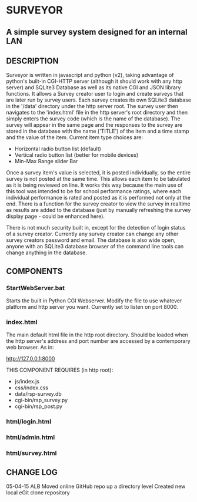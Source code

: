 # SURVEYOR
## A simple survey system designed for an internal LAN

## DESCRIPTION
Surveyor is written in javascript and python (v2), taking advantage of python's
built-in CGI-HTTP server (although it should work with any http server) and
SQLite3 Database as well as its native CGI and JSON library functions. It
allows a Survey creator user to login and create surveys that are later
run by survey users. Each survey creates its own SQLite3 database in
the '/data' directory under the http server root. The survey user then
navigates to the 'index.html' file in the http server's root directory and
then simply enters the survey code (which is the name of the database).
The survey will appear in the same page and the responses to the survey are
stored in the database with the name ('TITLE') of the item and a time stamp
and the value of the item. Current item type choices are:

- Horizontal radio button list (default)
- Vertical radio button list (better for mobile devices)
- Min-Max Range slider Bar

Once a survey item's value is selected, it is posted individually, so the
entire survey is not posted at the same time. This allows each item to be
tabulated as it is being reviewed on line. It works this way because the
main use of this tool was intended to be for school performance ratings,
where each individual performance is rated and posted as it is performed
not only at the end. There is a function for the survey creator to view the
survey in realtime as results are added to the database (just by manually
refreshing the survey display page - could be enhanced here).

There is not much security built in, except for the detection of login status
of a survey creator. Currently any survey creator can change any other survey
creators password and email. The database is also wide open, anyone with an
SQLite3 database browser of the command line tools can change anything in the
database.

## COMPONENTS

### StartWebServer.bat
Starts the built in Python CGI Webserver. Modify the file to use whatever
platform and http server you want. Currently set to listen on port 8000.

### index.html
The main default html file in the http root directory. Should be loaded
when the http server's address and port number are accessed by a contemporary
web browser. As in:

http://127.0.0.1:8000

THIS COMPONENT REQUIRES (in http root):
- js/index.js
- css/index.css
- data/rsp-survey.db
- cgi-bin/rsp_survey.py
- cgi-bin/rsp_post.py

### html/login.html


### html/admin.html


### html/survey.html

## CHANGE LOG
05-04-15 ALB Moved online GitHub repo up a directory level
			 Created new local eGit clone repository
